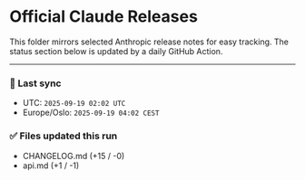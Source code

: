 # Official Claude Releases

This folder mirrors selected Anthropic release notes for easy tracking.
The status section below is updated by a daily GitHub Action.


---

<!-- sync-status:start -->

### 🔄 Last sync
- UTC: `2025-09-19 02:02 UTC`
- Europe/Oslo: `2025-09-19 04:02 CEST`

### ✅ Files updated this run

- CHANGELOG.md (+15 / -0)
- api.md (+1 / -1)<!-- sync-status:end -->





























